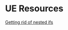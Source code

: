 
# UE Resources
[Getting rid of nested ifs](https://lawyerdev.medium.com/i-never-write-nested-ifs-e4e91a5440ee)
